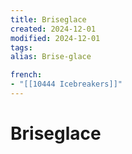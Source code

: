 ```yaml
---
title: Briseglace
created: 2024-12-01
modified: 2024-12-01
tags: 
alias: Brise-glace

french:
- "[[10444 Icebreakers]]"
---
```

# Briseglace
